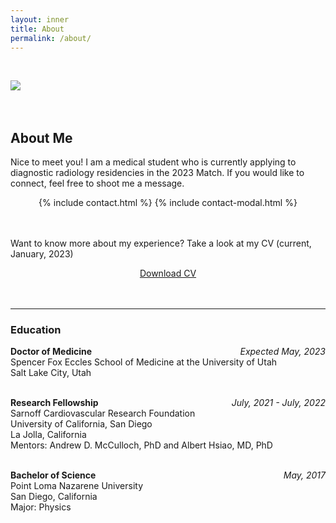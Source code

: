 ```yaml
---
layout: inner
title: About
permalink: /about/
---
```


<br />

<img class="img-responsive-full" src="/portfolio/img/thumbnail_crabb_portrait.png"> <br />
<br />
<br />

## About Me

Nice to meet you! I am a medical student who is currently applying to diagnostic radiology residencies in the 2023 Match. If you would like to connect, feel free to shoot me a message. <br />
<div style="text-align: center">
  {% include contact.html %}
  {% include contact-modal.html %}
</div>
<br /><br />

Want to know more about my experience? Take a look at my CV (current, January, 2023) <br />
<div style="text-align: center"><a href="/portfolio/img/cv.pdf" target="/portfolio/img/cv.pdf">Download CV</a></div>

<br />
<br />

<hr /> 

### Education
**Doctor of Medicine**
<span style="float:right; font-style: italic">
    Expected May, 2023 
</span><br />
<span style="text-align: left;"> 
Spencer Fox Eccles School of Medicine at the University of Utah <br />
Salt Lake City, Utah
</span><br><br>

**Research Fellowship**
<span style="float:right; font-style: italic">
    July, 2021 - July, 2022 
</span><br />
<span style="text-align: left;"> 
Sarnoff Cardiovascular Research Foundation <br />
University of California, San Diego <br />
La Jolla, California <br />
Mentors: Andrew D. McCulloch, PhD and Albert Hsiao, MD, PhD
</span><br><br>

**Bachelor of Science**
<span style="float:right; font-style: italic">
    May, 2017 
</span><br />
<span style="text-align: left;"> 
Point Loma Nazarene University <br />
San Diego, California <br />
Major: Physics
</span><br><br>
